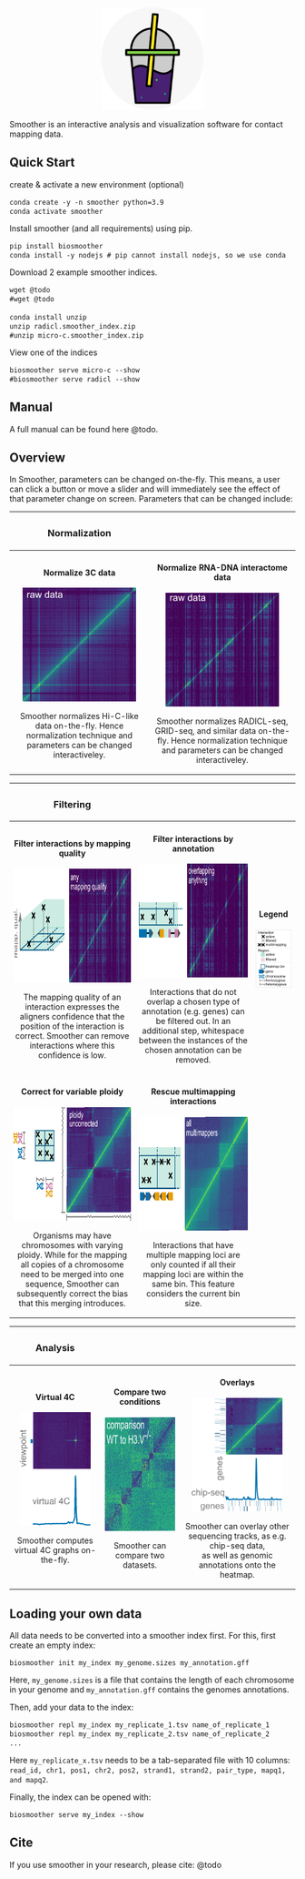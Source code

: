 <p align="center">
    <img src="./biosmoother/static/favicon.png" width="180">
</p>

Smoother is an interactive analysis and visualization software for contact mapping data. 

## Quick Start

create & activate a new environment (optional)
```
conda create -y -n smoother python=3.9
conda activate smoother
```

Install smoother (and all requirements) using pip.
```
pip install biosmoother
conda install -y nodejs # pip cannot install nodejs, so we use conda
```

Download 2 example smoother indices.
```
wget @todo
#wget @todo

conda install unzip
unzip radicl.smoother_index.zip
#unzip micro-c.smoother_index.zip
```

View one of the indices
```
biosmoother serve micro-c --show
#biosmoother serve radicl --show
```

## Manual

A full manual can be found here @todo.

## Overview

In Smoother, parameters can be changed on-the-fly.
This means, a user can click a button or move a slider and will immediately see the effect of that parameter change on screen.
Parameters that can be changed include:

| <h3> Normalization </h3> | |
|-|-|
| <h4 align="center">Normalize 3C data</h4><p align="center"><img src="./docs_conf/features/norm_ice_ddd.gif" height="200"></p><p align="center">Smoother normalizes Hi-C-like data on-the-fly. Hence normalization technique and parameters can be changed interactiveley.</p> | <h4 align="center">Normalize RNA-DNA interactome data</h4><p align="center"><img src="./docs_conf/features/assoc_binom.gif" height="200"></p><p align="center">Smoother normalizes RADICL-seq, GRID-seq, and similar data on-the-fly. Hence normalization technique and parameters can be changed interactiveley.</p> |


| <h3> Filtering </h3> | | |
|-|-|-|
| <h4 align="center">Filter interactions by mapping quality</h4><p align="center"><img src="./docs_conf/features/by_mapping_quality.gif" height="200"></p><p align="center">The mapping quality of an interaction expresses the aligners confidence that the position of the interaction is correct. Smoother can remove interactions where this confidence is low.</p> | <h4 align="center">Filter interactions by annotation</h4><p align="center"><img src="./docs_conf/features/by_annotation.gif" height="200"></p><p align="center">Interactions that do not overlap a chosen type of annotation (e.g. genes) can be filtered out. In an additional step, whitespace between the instances of the chosen annotation can be removed.</p> | <h4 align="center">Legend</h4><p align="center"><img src="./docs_conf/features/legend.png" width="200"> |
| <h4 align="center">Correct for variable ploidy</h4><p align="center"><img src="./docs_conf/features/ploidy.gif" height="200"></p><p align="center">Organisms may have chromosomes with varying ploidy. While for the mapping all copies of a chromosome need to be merged into one sequence, Smoother can subsequently correct the bias that this merging introduces. </p> | <h4 align="center">Rescue multimapping interactions</h4><p align="center"><img src="./docs_conf/features/rescue_multimappers.gif" height="200"></p></p><p align="center">Interactions that have multiple mapping loci are only counted if all their mapping loci are within the same bin. This feature considers the current bin size.</p> | |


| <h3> Analysis </h3> | | |
|-|-|-|
| <h4 align="center">Virtual 4C</h4><p align="center"><img src="./docs_conf/features/v4c.gif" height="200"></p><p align="center">Smoother computes virtual 4C graphs on-the-fly.</p> | <h4 align="center">Compare two conditions</h4><p align="center"><img src="./docs_conf/features/compare_datasets.png" height="200"></p><p align="center">Smoother can compare two datasets.</p> | <h4 align="center">Overlays</h4><p align="center"><img src="./docs_conf/features/overlays.png" height="200"></p><p align="center">Smoother can overlay other sequencing tracks, as e.g. chip-seq data, <br/> as well as genomic annotations onto the heatmap.</p> |


## Loading your own data

All data needs to be converted into a smoother index first.
For this, first create an empty index:
```
biosmoother init my_index my_genome.sizes my_annotation.gff
```
Here, `my_genome.sizes` is a file that contains the length of each chromosome in your genome and `my_annotation.gff` contains the genomes annotations.

Then, add your data to the index:
```
biosmoother repl my_index my_replicate_1.tsv name_of_replicate_1
biosmoother repl my_index my_replicate_2.tsv name_of_replicate_2
...
```
Here `my_replicate_x.tsv` needs to be a tab-separated file with 10 columns: `read_id, chr1, pos1, chr2, pos2, strand1, strand2, pair_type, mapq1, and mapq2`.

Finally, the index can be opened with:
```
biosmoother serve my_index --show
```

## Cite

If you use smoother in your research, please cite:
@todo
